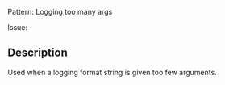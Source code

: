 Pattern: Logging too many args

Issue: -

## Description

Used when a logging format string is given too few arguments.